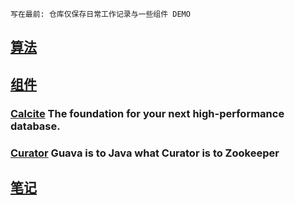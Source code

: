 `写在最前: 仓库仅保存日常工作记录与一些组件 DEMO`

## [算法](https://github.com/user757187977/WorkMark/tree/master/src/code)
## [组件](https://github.com/user757187977/WorkMark/tree/master/src/demo)
### [Calcite](https://github.com/user757187977/WorkMark/blob/master/src/demo/calcite/calcite.md) The foundation for your next high-performance database.
### [Curator](https://curator.apache.org/index.html) Guava is to Java what Curator is to Zookeeper
## [笔记](https://github.com/user757187977/WorkMark/tree/master/src/mark)
